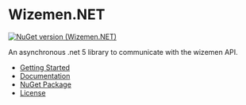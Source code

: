 # Wizemen.NET  
[![NuGet version (Wizemen.NET)](https://img.shields.io/nuget/v/Wizemen.NET.svg?style=flat-square)](https://www.nuget.org/packages/Wizemen.NET/)  

An asynchronous .net 5 library to communicate with the wizemen API.  

- [Getting Started](/GettingStarted.md)
- [Documentation](/Wizemen.NET/Wizemen.NET.md)
- [NuGet Package](https://www.nuget.org/packages/Wizemen.NET)
- [License](LICENSE.md)